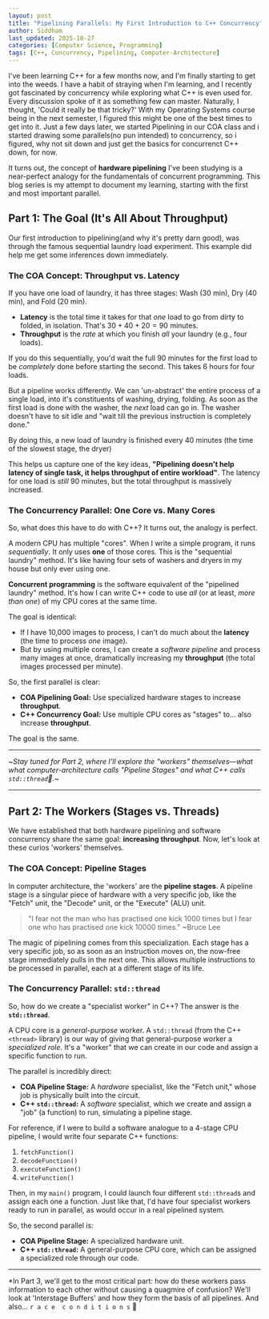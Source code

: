 ```yaml
---
layout: post
title: "Pipelining Parallels: My First Introduction to C++ Concurrency"
author: Siddham
last_updated: 2025-10-27
categories: [Computer Science, Programming]
tags: [C++, Concurrency, Pipelining, Computer-Architecture]
---
```

I've been learning C++ for a few months now, and I'm finally starting to get into the weeds. I have a habit of straying when I'm learning, and I recently got fascinated by concurrency while exploring what C++ is even used for. Every discussion spoke of it as something few can master. Naturally, I thought, 'Could it really be that tricky?'
With my Operating Systems course being in the next semester, I figured this might be one of the best times to get into it. Just a few days later, we started Pipelining in our COA class and i started drawing some parallels(no pun intended) to concurrency, so i figured, why not sit down and just get the basics for concurrenct C++ down, for now.

It turns out, the concept of **hardware pipelining** I've been studying is a near-perfect analogy for the fundamentals of concurrent programming. This blog series is my attempt to document my learning, starting with the first and most important parallel.

## Part 1: The Goal (It's All About Throughput)

Our first introduction to pipelining(and why it's pretty darn good), was through the famous sequential laundry load experiment. This example did help me get some inferences down immediately.

### The COA Concept: Throughput vs. Latency

If you have one load of laundry, it has three stages: Wash (30 min), Dry (40 min), and Fold (20 min).

* **Latency** is the total time it takes for that *one* load to go from dirty to folded, in isolation. That's $30 + 40 + 20 = 90$ minutes.
* **Throughput** is the *rate* at which you finish *all* your laundry (e.g., four loads).

If you do this sequentially, you'd wait the full 90 minutes for the first load to be *completely* done before starting the second. This takes 6 hours for four loads.

But a pipeline works differently. We can 'un-abstract' the entire process of a single load, into it's constituents of washing, drying, folding.
As soon as the first load is done with the washer, the *next* load can go in. The washer doesn't have to sit idle and "wait till the previous instruction is completely done."

By doing this, a new load of laundry is finished every 40 minutes (the time of the slowest stage, the dryer)

This helps us capture one of the key ideas, **"Pipelining doesn't help latency of single task, it helps throughput of entire workload"**. The latency for one load is *still* 90 minutes, but the total throughput is massively increased.

### The Concurrency Parallel: One Core vs. Many Cores

So, what does this have to do with C++? It turns out, the analogy is perfect.

A modern CPU has multiple "cores". When I write a simple program, it runs *sequentially*. It only uses **one** of those cores. This is the "sequential laundry" method. It's like having four sets of washers and dryers in my house but only ever using one.

**Concurrent programming** is the software equivalent of the "pipelined laundry" method. It's how I can write C++ code to use *all* (or at least, *more than one*) of my CPU cores at the same time.

The goal is identical:
* If I have 10,000 images to process, I can't do much about the **latency** (the time to process *one* image).
* But by using multiple cores, I can create a *software pipeline* and process many images at once, dramatically increasing my **throughput** (the total images processed per minute).

So, the first parallel is clear:

* **COA Pipelining Goal:** Use specialized hardware stages to increase **throughput**.
* **C++ Concurrency Goal:** Use multiple CPU cores as "stages" to... also increase **throughput**.

The goal is the same.

---
~*Stay tuned for Part 2, where I'll explore the "workers" themselves—what what computer-architecture calls "Pipeline Stages" and what C++ calls `std::thread`🧵.*~

---

## Part 2: The Workers (Stages vs. Threads)

We have established that both hardware pipelining and software concurrency share the same goal: **increasing throughput**.
Now, let's look at these curios 'workers' themselves.

### The COA Concept: Pipeline Stages

In computer architecture, the 'workers' are the **pipeline stages**. A pipeline stage is a singular piece of hardware with a very specific job, like the "Fetch" unit, the "Decode" unit, or the "Execute" (ALU) unit.

>"I fear not the man who has practised one kick 1000 times but I fear one who has practised one kick 10000 times." ~Bruce Lee

The magic of pipelining comes from this specialization. Each stage has a very specific job, so as soon as an instruction moves on, the now-free stage immediately pulls in the next one. This allows multiple instructions to be processed in parallel, each at a different stage of its life.

### The Concurrency Parallel: `std::thread`

So, how do we create a "specialist worker" in C++? The answer is the **`std::thread`**.

A CPU core is a *general-purpose* worker. A `std::thread` (from the C++ `<thread>` library) is our way of giving that general-purpose worker a *specialized role*. It's a "worker" that we can create in our code and assign a specific function to run.

The parallel is incredibly direct:
* **COA Pipeline Stage:** A *hardware* specialist, like the "Fetch unit," whose job is physically built into the circuit.
* **C++ `std::thread`:** A *software* specialist, which we create and assign a "job" (a function) to run, simulating a pipeline stage.

For reference, if I were to build a software analogue to a 4-stage CPU pipeline, I would write four separate C++ functions:
1.  `fetchFunction()`
2.  `decodeFunction()`
3.  `executeFunction()`
4.  `writeFunction()`

Then, in my `main()` program, I could launch four different `std::thread`s and assign each one a function. Just like that, I'd have four specialist workers ready to run in parallel, as would occur in a real pipelined system.

So, the second parallel is:
* **COA Pipeline Stage:** A specialized hardware unit.
* **C++ `std::thread`:** A general-purpose CPU core, which can be assigned a specialized role through our code.

---
*In Part 3, we'll get to the most critical part: how do these workers pass information to each other without causing a quagmire of confusion? We'll look at 'Interstage Buffers' and how they form the basis of all pipelines. And also... `r a c e  c o n d i t i o n s` 🎃
